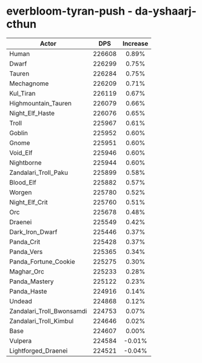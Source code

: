 # everbloom-tyran-push - da-yshaarj-cthun
| Actor | DPS | Increase |
|---|:---:|:---:|
|Human|226608|0.89%|
|Dwarf|226299|0.75%|
|Tauren|226284|0.75%|
|Mechagnome|226209|0.71%|
|Kul_Tiran|226119|0.67%|
|Highmountain_Tauren|226079|0.66%|
|Night_Elf_Haste|226076|0.65%|
|Troll|225967|0.61%|
|Goblin|225952|0.60%|
|Gnome|225951|0.60%|
|Void_Elf|225946|0.60%|
|Nightborne|225944|0.60%|
|Zandalari_Troll_Paku|225899|0.58%|
|Blood_Elf|225882|0.57%|
|Worgen|225780|0.52%|
|Night_Elf_Crit|225760|0.51%|
|Orc|225678|0.48%|
|Draenei|225549|0.42%|
|Dark_Iron_Dwarf|225446|0.37%|
|Panda_Crit|225428|0.37%|
|Panda_Vers|225365|0.34%|
|Panda_Fortune_Cookie|225275|0.30%|
|Maghar_Orc|225233|0.28%|
|Panda_Mastery|225122|0.23%|
|Panda_Haste|224916|0.14%|
|Undead|224868|0.12%|
|Zandalari_Troll_Bwonsamdi|224753|0.07%|
|Zandalari_Troll_Kimbul|224646|0.02%|
|Base|224607|0.00%|
|Vulpera|224584|-0.01%|
|Lightforged_Draenei|224521|-0.04%|
